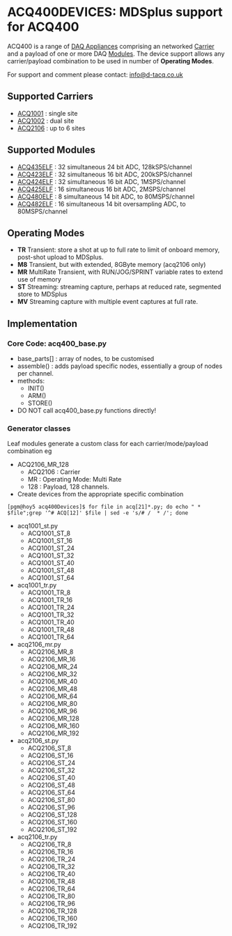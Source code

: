 # ACQ400DEVICES: MDSplus support for ACQ400

ACQ400 is a range of [DAQ Appliances](http://www.d-tacq.com/modproducts.shtml) comprising an networked [Carrier](http://www.d-tacq.com/modcarriers.shtml) and a payload of one or more DAQ [Modules](http://www.d-tacq.com/modproducts_modules.shtml). The device support allows any carrier/payload combination to be used in number of **Operating Modes**.

For support and comment please contact: info@d-tacq.co.uk

## Supported Carriers
 * [ACQ1001](http://www.d-tacq.com/acq1001Q.shtml) : single site
 * [ACQ1002](http://d-tacq.com/acq1002R.shtml) : dual site
 * [ACQ2106](http://www.d-tacq.com/acq2106.shtml) : up to 6 sites

## Supported Modules
 * [ACQ435ELF](http://www.d-tacq.com/acq435elf.shtml) : 32 simultaneous 24 bit ADC, 128kSPS/channel
 * [ACQ423ELF](http://www.d-tacq.com/acq423elf.shtml) : 32 simultaneous 16 bit ADC, 200kSPS/channel
 * [ACQ424ELF](http://www.d-tacq.com/acq424elf.shtml) : 32 simultaneous 16 bit ADC, 1MSPS/channel
 * [ACQ425ELF](http://www.d-tacq.com/acq425elf.shtml) : 16 simultaneous 16 bit ADC, 2MSPS/channel
 * [ACQ480ELF](http://www.d-tacq.com/acq482elf.shtml) :  8 simultaneous 14 bit ADC, to 80MSPS/channel
 * [ACQ482ELF](http://www.d-tacq.com/acq482elf.shtml) : 16 simultaneous 14 bit oversampling ADC, to 80MSPS/channel

## Operating Modes
 * **TR** Transient: store a shot at up to full rate to limit of onboard memory, post-shot upload to MDSplus.
 * **M8** Transient, but with extended, 8GByte memory (acq2106 only)
 * **MR** MultiRate Transient, with RUN/JOG/SPRINT variable rates to extend use of memory
 * **ST** Streaming: streaming capture, perhaps at reduced rate, segmented store to MDSplus
 * **MV** Streaming capture with multiple event captures at full rate.

## Implementation

### Core Code: acq400_base.py
* base_parts[] : array of nodes, to be customised
* assemble() : adds payload specific nodes, essentially a group of nodes per channel.
* methods:
  * INIT()
  * ARM()
  * STORE()
* DO NOT call acq400_base.py functions directly!

### Generator classes
Leaf modules generate a custom class for each carrier/mode/payload combination
eg
* ACQ2106_MR_128
  * ACQ2106 : Carrier
  * MR : Operating Mode: Multi Rate
  * 128 : Payload, 128 channels.
* Create devices from the appropriate specific combination

```
[pgm@hoy5 acq400Devices]$ for file in acq[21]*.py; do echo " * $file";grep '^# ACQ[12]' $file | sed -e 's/# /  * /'; done
```
* acq1001_st.py
  * ACQ1001_ST_8
  * ACQ1001_ST_16
  * ACQ1001_ST_24
  * ACQ1001_ST_32
  * ACQ1001_ST_40
  * ACQ1001_ST_48
  * ACQ1001_ST_64
* acq1001_tr.py
  * ACQ1001_TR_8
  * ACQ1001_TR_16
  * ACQ1001_TR_24
  * ACQ1001_TR_32
  * ACQ1001_TR_40
  * ACQ1001_TR_48
  * ACQ1001_TR_64
* acq2106_mr.py
  * ACQ2106_MR_8
  * ACQ2106_MR_16
  * ACQ2106_MR_24
  * ACQ2106_MR_32
  * ACQ2106_MR_40
  * ACQ2106_MR_48
  * ACQ2106_MR_64
  * ACQ2106_MR_80
  * ACQ2106_MR_96
  * ACQ2106_MR_128
  * ACQ2106_MR_160
  * ACQ2106_MR_192
* acq2106_st.py
  * ACQ2106_ST_8
  * ACQ2106_ST_16
  * ACQ2106_ST_24
  * ACQ2106_ST_32
  * ACQ2106_ST_40
  * ACQ2106_ST_48
  * ACQ2106_ST_64
  * ACQ2106_ST_80
  * ACQ2106_ST_96
  * ACQ2106_ST_128
  * ACQ2106_ST_160
  * ACQ2106_ST_192
* acq2106_tr.py
  * ACQ2106_TR_8
  * ACQ2106_TR_16
  * ACQ2106_TR_24
  * ACQ2106_TR_32
  * ACQ2106_TR_40
  * ACQ2106_TR_48
  * ACQ2106_TR_64
  * ACQ2106_TR_80
  * ACQ2106_TR_96
  * ACQ2106_TR_128
  * ACQ2106_TR_160
  * ACQ2106_TR_192

